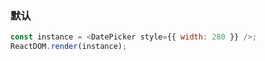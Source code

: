 ### 默认

<!--start-code-->

```js
const instance = <DatePicker style={{ width: 280 }} />;
ReactDOM.render(instance);
```

<!--end-code-->

